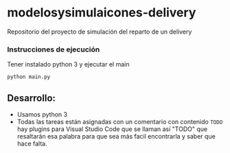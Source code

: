 # modelosysimulaicones-delivery

Repositorio del proyecto de simulación del reparto de un delivery

### Instrucciones de ejecución

Tener instalado python 3 y ejecutar el main

```
python main.py
```

## Desarrollo:
* Usamos python 3
* Todas las tareas están asignadas con un comentario con contenido `TODO` hay plugins para Visual Studio Code que se llaman así "TODO" que resaltarán esa palabra para que sea más facil encontrarla y saber que hace falta.
